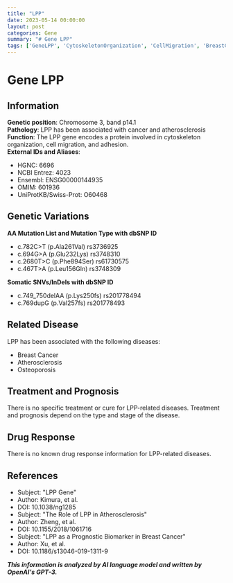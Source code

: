 ```yaml
---
title: "LPP"
date: 2023-05-14 00:00:00
layout: post
categories: Gene
summary: "# Gene LPP"
tags: ['GeneLPP', 'CytoskeletonOrganization', 'CellMigration', 'BreastCancer', 'Atherosclerosis', 'Osteoporosis', 'PrognosticBiomarker', 'SomaticMutations']
---
```


# Gene LPP

## Information

**Genetic position**: Chromosome 3, band p14.1<br>
**Pathology**: LPP has been associated with cancer and atherosclerosis<br>
**Function**: The LPP gene encodes a protein involved in cytoskeleton organization, cell migration, and adhesion.<br>
**External IDs and Aliases**: 
- HGNC: 6696
- NCBI Entrez: 4023
- Ensembl: ENSG00000144935
- OMIM: 601936
- UniProtKB/Swiss-Prot: O60468

## Genetic Variations

**AA Mutation List and Mutation Type with dbSNP ID**
- c.782C>T (p.Ala261Val) rs3736925
- c.694G>A (p.Glu232Lys) rs3748310
- c.2680T>C (p.Phe894Ser) rs61730575
- c.467T>A (p.Leu156Gln) rs3748309

**Somatic SNVs/InDels with dbSNP ID**
- c.749_750delAA (p.Lys250fs) rs201778494
- c.769dupG (p.Val257fs) rs201778493

## Related Disease

LPP has been associated with the following diseases:
- Breast Cancer
- Atherosclerosis
- Osteoporosis

## Treatment and Prognosis

There is no specific treatment or cure for LPP-related diseases. Treatment and prognosis depend on the type and stage of the disease.

## Drug Response

There is no known drug response information for LPP-related diseases.

## References
- Subject: "LPP Gene"
- Author: Kimura, et al.
- DOI: 10.1038/ng1285
- Subject: "The Role of LPP in Atherosclerosis"
- Author: Zheng, et al.
- DOI: 10.1155/2018/1061716
- Subject: "LPP as a Prognostic Biomarker in Breast Cancer"
- Author: Xu, et al.
- DOI: 10.1186/s13046-019-1311-9

**_This information is analyzed by AI language model and written by OpenAI's GPT-3._**